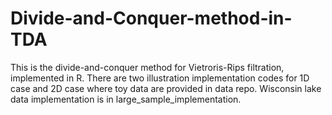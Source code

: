 # Divide-and-Conquer-method-in-TDA

This is the divide-and-conquer method for Vietroris-Rips filtration, implemented in R. There are two illustration implementation codes for 1D case and 2D case where toy data are provided in data repo. Wisconsin lake data implementation is in large_sample_implementation.
